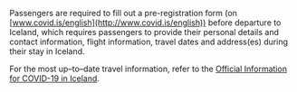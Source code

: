 Passengers are required to fill out a pre-registration form (on [www.covid.is/english](http://www.covid.is/english)) before departure to Iceland, which requires passengers to provide their personal details and contact information, flight information, travel dates and address(es) during their stay in Iceland.

For the most up–to–date travel information, refer to the [Official Information for COVID-19 in Iceland](https://www.covid.is/english).
